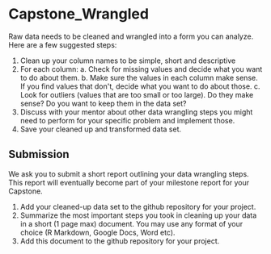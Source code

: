 # Capstone_Wrangled

Raw data needs to be cleaned and wrangled into a form you can analyze. Here are a few suggested steps:
1. Clean up your column names to be simple, short and descriptive
2. For each column:
  a. Check for missing values and decide what you want to do about them.
  b. Make sure the values in each column make sense. If you find values that don't, decide what you want to do about those.
  c. Look for outliers (values that are too small or too large). Do they make sense? Do you want to keep them in the data set?
3. Discuss with your mentor about other data wrangling steps you might need to perform for your specific problem and implement those.
4. Save your cleaned up and transformed data set.

## Submission

We ask you to submit a short report outlining your data wrangling steps. This report will eventually become part of your milestone report for your Capstone.
1. Add your cleaned-up data set to the github repository for your project.
2. Summarize the most important steps you took in cleaning up your data in a short (1 page max) document. You may use any format of your choice (R Markdown, Google Docs, Word etc).
3. Add this document to the github repository for your project.
